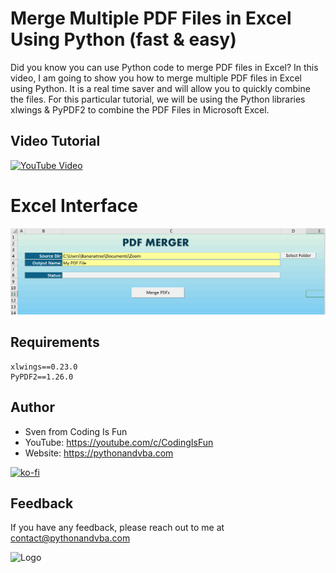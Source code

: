 # Merge Multiple PDF Files in Excel Using Python (fast & easy)

Did you know you can use Python code to merge PDF files in Excel? In this video, I am going to show you how to merge multiple PDF files in Excel using Python. It is a real time saver and will allow you to quickly combine the files. For this particular tutorial, we will be using the Python libraries xlwings & PyPDF2 to combine the PDF Files in Microsoft Excel.

## Video Tutorial
[![YouTube Video](https://img.youtube.com/vi/ZQeh7WVaFRQ/0.jpg)](https://youtu.be/ZQeh7WVaFRQ)

# Excel Interface
![Demo](demo.jpg?raw=true "Demo")

## Requirements
```
xlwings==0.23.0
PyPDF2==1.26.0
```

## Author

- Sven from Coding Is Fun
- YouTube: https://youtube.com/c/CodingIsFun
- Website: https://pythonandvba.com

[![ko-fi](https://ko-fi.com/img/githubbutton_sm.svg)](https://ko-fi.com/X7X47Q0EG)

## Feedback

If you have any feedback, please reach out to me at contact@pythonandvba.com

![Logo](https://www.pythonandvba.com/banner-img)


